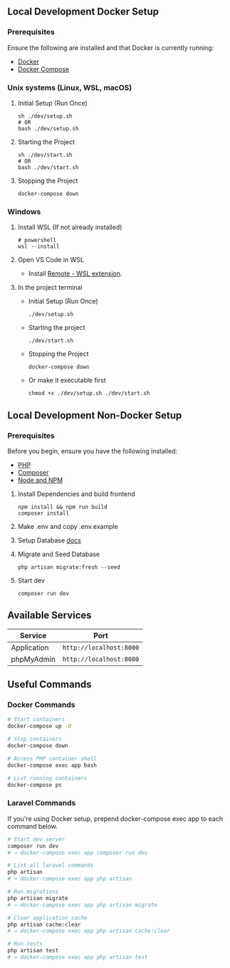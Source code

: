 ## Local Development Docker Setup

### Prerequisites

Ensure the following are installed and that Docker is currently running:

- [Docker](https://www.docker.com/get-started)
- [Docker Compose](https://docs.docker.com/compose/install)

### Unix systems (Linux, WSL, macOS)

1.  Initial Setup (Run Once)

    ```
    sh ./dev/setup.sh
    # OR
    bash ./dev/setup.sh
    ```

2.  Starting the Project

    ```
    sh ./dev/start.sh
    # OR
    bash ./dev/start.sh
    ```

3.  Stopping the Project

    ```
    docker-compose down
    ```

### Windows

1.  Install WSL (If not already installed)

    ```
    # powershell
    wsl --install
    ```

2.  Open VS Code in WSL

    - Install [Remote - WSL extension](https://marketplace.visualstudio.com/items?itemName=ms-vscode-remote.remote-wsl).

3.  In the project terminal

    - Initial Setup (Run Once)

        ```
        ./dev/setup.sh
        ```

    - Starting the project

        ```
        ./dev/start.sh
        ```

    - Stopping the Project

        ```
        docker-compose down
        ```

    - Or make it executable first

        ```
        chmod +x ./dev/setup.sh ./dev/start.sh
        ```

## Local Development Non-Docker Setup

### Prerequisites

Before you begin, ensure you have the following installed:

- [PHP](https://php.net)
- [Composer](https://getcomposer.org)
- [Node and NPM](https://nodejs.org)

1.  Install Dependencies and build frontend

    ```
    npm install && npm run build
    composer install
    ```

2.  Make .env and copy .env.example

3.  Setup Database [docs](https://laravel.com/docs/12.x/installation#databases-and-migrations)

4.  Migrate and Seed Database

    ```
    php artisan migrate:fresh --seed
    ```

5.  Start dev

    ```
    composer run dev
    ```

## Available Services

| Service     | Port                    |
| ----------- | ----------------------- |
| Application | `http://localhost:8000` |
| phpMyAdmin  | `http://localhost:8080` |

## Useful Commands

### Docker Commands

```bash
# Start containers
docker-compose up -d

# Stop containers
docker-compose down

# Access PHP container shell
docker-compose exec app bash

# List running containers
docker-compose ps
```

### Laravel Commands

If you're using Docker setup, prepend docker-compose exec app to each command below.

```bash
# Start dev server
composer run dev
# → docker-compose exec app composer run dev

# List all laravel commands
php artisan
# → docker-compose exec app php artisan

# Run migrations
php artisan migrate
# → docker-compose exec app php artisan migrate

# Clear application cache
php artisan cache:clear
# → docker-compose exec app php artisan cache:clear

# Run tests
php artisan test
# → docker-compose exec app php artisan test
```
